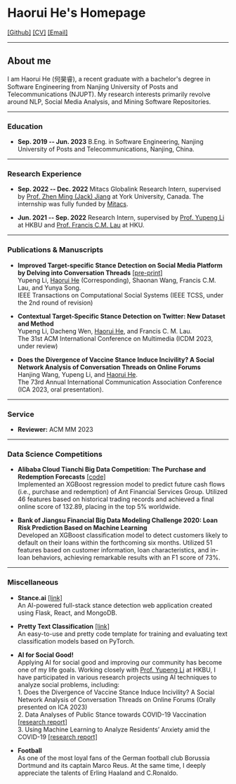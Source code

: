 # **Haorui He's Homepage**

[[Github]](https://github.com/HarryHe11) [[CV]](assets/CV_Haorui_He.pdf) [[Email]](hehaorui11[at]gmail[dot].com)

---
## **About me**

I am Haorui He (何昊睿), a recent graduate with a bachelor's degree in Software Engineering from Nanjing University of Posts and Telecommunications (NJUPT). My research interests primarily revolve around NLP, Social Media Analysis, and Mining Software Repositories.

---
### **Education**

+ **Sep. 2019 -- Jun. 2023** B.Eng. in Software Engineering, Nanjing University of Posts and Telecommunications, Nanjing, China.
  
---
### **Research Experience**

+ **Sep. 2022 -- Dec. 2022** Mitacs Globalink Research Intern, supervised by [Prof. Zhen Ming (Jack) Jiang](http://www.cse.yorku.ca/~zmjiang/) at York University, Canada. The internship was fully funded by [Mitacs](https://www.mitacs.ca/).

+ **Jun. 2021 -- Sep. 2022** Research Intern, supervised by [Prof. Yupeng Li](http://jour.hkbu.edu.hk/faculty-member/dr-li-yupeng/) at HKBU and [Prof. Francis C.M. Lau](https://i.cs.hku.hk/~fcmlau/) at HKU.

---

### **Publications & Manuscripts**

+ **Improved Target-specific Stance Detection on Social Media Platform by Delving into Conversation Threads** [[pre-print]](https://arxiv.org/abs/2211.03061)
<br>Yupeng Li, <u>Haorui He</u> (Corresponding), Shaonan Wang, Francis C.M. Lau, and Yunya Song.
<br>IEEE Transactions on Computational Social Systems (IEEE TCSS, under the 2nd round of revision)

+ **Contextual Target-Specific Stance Detection on Twitter: New Dataset and Method**
<br>Yupeng Li, Dacheng Wen, <u>Haorui He</u>, and Francis C. M. Lau.
<br>The 31st ACM International Conference on Multimedia (ICDM 2023, under review)

+ **Does the Divergence of Vaccine Stance Induce Incivility? A Social Network Analysis of Conversation Threads on Online Forums**
<br>Hanjing Wang, Yupeng Li, and <u>Haorui He</u>.
<br>The 73rd Annual International Communication Association Conference (ICA 2023, oral presentation).

---

### **Service**

+ **Reviewer:** ACM MM 2023

---
### **Data Science Competitions**

+ **Alibaba Cloud Tianchi Big Data Competition: The Purchase and Redemption Forecasts** [[code]](https://github.com/HarryHe11/Tianchi-PRF)
<br>Implemented an XGBoost regression model to predict future cash flows (i.e., purchase and redemption) of Ant Financial Services Group. Utilized 46 features based on historical trading records and achieved a final online score of 132.89, placing in the top 5% worldwide.

+ **Bank of Jiangsu Financial Big Data Modeling Challenge 2020: Loan Risk Prediction Based on Machine Learning** 
<br>Developed an XGBoost classification model to detect customers likely to default on their loans within the forthcoming six months. Utilized 51 features based on customer information, loan characteristics, and in-loan behaviors, achieving remarkable results with an F1 score of 73%.

---

### **Miscellaneous**
+ **Stance.ai** [[link]](https://github.com/HarryHe11/Stance.ai)
<br>An AI-powered full-stack stance detection web application created using Flask, React, and MongoDB.

+ **Pretty Text Classification** [[link]](https://github.com/HarryHe11/Pretty-Pytorch-Text-Classification)
<br>An easy-to-use and pretty code template for training and evaluating text classification models based on PyTorch.

+ **AI for Social Good!**
<br>Applying AI for social good and improving our community has become one of my life goals. Working closely with [Prof. Yupeng Li](http://jour.hkbu.edu.hk/faculty-member/dr-li-yupeng/) at HKBU, I have participated in various research projects using AI techniques to analyze social problems, including:
<br>1. Does the Divergence of Vaccine Stance Induce Incivility? A Social Network Analysis of Conversation Threads on Online Forums (Orally presented on ICA 2023)
<br>2. Data Analyses of Public Stance towards COVID-19 Vaccination [[research report]](https://research.hkbu.edu.hk/f/page/20480/21996/(EN)OVH_Report_No.14_V2.pdf)
<br>3. Using Machine Learning to Analyze Residents’ Anxiety amid the COVID-19 [[research report]](https://research.hkbu.edu.hk/f/page/20923/23009/Anxiety_Report_Eng_Final.pdf)

+ **Football**
 <br>As one of the most loyal fans of the German football club Borussia Dortmund and its captain Marco Reus. At the same time, I deeply appreciate the talents of Erling Haaland and C.Ronaldo. 
 
